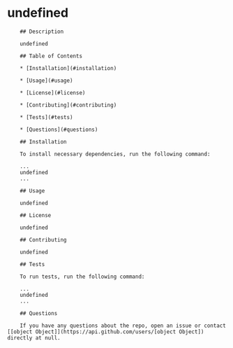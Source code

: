 # undefined

        ## Description

        undefined
        
        ## Table of Contents
        
        * [Installation](#installation)
        
        * [Usage](#usage)
        
        * [License](#license)
        
        * [Contributing](#contributing)
        
        * [Tests](#tests)
        
        * [Questions](#questions)
        
        ## Installation
        
        To install necessary dependencies, run the following command:
        
        ...
        undefined
        ...
        
        ## Usage

        undefined
        
        ## License

        undefined
        
        ## Contributing
        
        undefined

        ## Tests
        
        To run tests, run the following command:
        
        ...
        undefined
        ...
        
        ## Questions
        
        If you have any questions about the repo, open an issue or contact [[object Object]](https://api.github.com/users/[object Object]) directly at null.
        
        